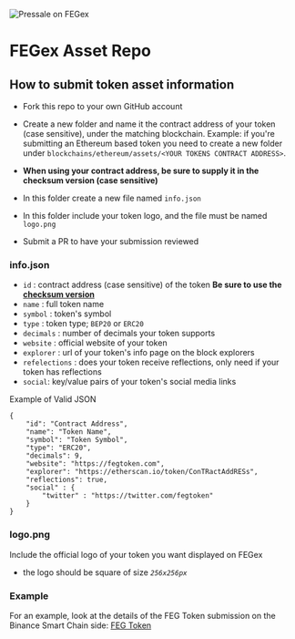 ![Pressale on FEGex](https://fegexchange.github.io/assets/presale.jpg)

# FEGex Asset Repo

## How to submit token asset information

- Fork this repo to your own GitHub account
- Create a new folder and name it the contract address of your token (case sensitive), under the matching blockchain. Example: if you're submitting an Ethereum based token you need to create a new folder under `blockchains/ethereum/assets/<YOUR TOKENS CONTRACT ADDRESS>`. 
- **When using your contract address, be sure to supply it in the checksum version (case sensitive)**


- In this folder create a new file named `info.json`

- In this folder include your token logo, and the file must be named `logo.png`
- Submit a PR to have your submission reviewed

### info.json

- `id` : contract address (case sensitive) of the token **Be sure to use the [checksum version](https://support.mycrypto.com/general-knowledge/ethereum-blockchain/ethereum-address-has-uppercase-and-lowercase-letters)**
- `name` : full token name
- `symbol` : token's symbol
- `type` : token type; `BEP20` or `ERC20`
- `decimals` : number of decimals your token supports
- `website` : official website of your token
- `explorer` : url of your token's info page on the block explorers
- `refelections` : does your token receive reflections, only need if your token has reflections
- `social`: key/value pairs of your token's social media links

Example of Valid JSON

```
{
    "id": "Contract Address",
    "name": "Token Name",
    "symbol": "Token Symbol",
    "type": "ERC20",
    "decimals": 9,
    "website": "https://fegtoken.com",
    "explorer": "https://etherscan.io/token/ConTRactAddRESs", 
    "reflections": true,
    "social" : {
        "twitter" : "https://twitter.com/fegtoken"
    }
}
 ```

### logo.png

Include the official logo of your token you want displayed on FEGex

- the logo should be square of size *`256x256px`* 

### Example

For an example, look at the details of the FEG Token submission on the Binance Smart Chain side: [FEG Token](https://github.com/fegexchange/assets/tree/main/blockchains/smartchain/assets/0xacFC95585D80Ab62f67A14C566C1b7a49Fe91167)
